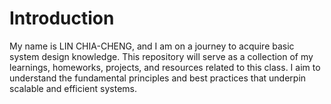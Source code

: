 # Introduction

My name is LIN CHIA-CHENG, and I am on a journey to acquire basic system design knowledge. This repository will serve as a collection of my learnings, homeworks, projects, and resources related to this class. I aim to understand the fundamental principles and best practices that underpin scalable and efficient systems.
